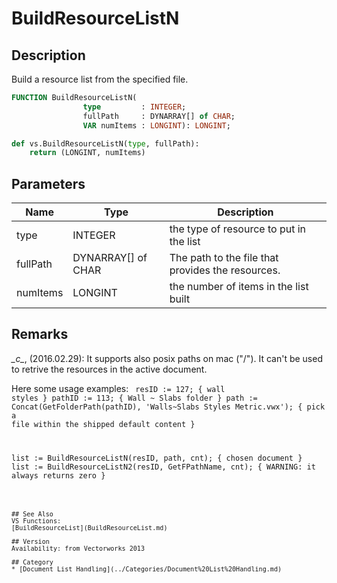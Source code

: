 # BuildResourceListN

## Description
Build a resource list from the specified file.

```pascal
FUNCTION BuildResourceListN(
				type         : INTEGER;
				fullPath     : DYNARRAY[] of CHAR;
				VAR numItems : LONGINT): LONGINT;
```

```python
def vs.BuildResourceListN(type, fullPath):
    return (LONGINT, numItems)
```

## Parameters
|Name|Type|Description|
|---|---|---|
|type|INTEGER|the type of resource to put in the list|
|fullPath|DYNARRAY[] of CHAR|The path to the file that provides the resources.|
|numItems|LONGINT|the number of items in the list built|

## Remarks
*\_c\_*, (2016.02.29):  It supports also posix paths on mac ("/"). It can't be used to retrive the resources in the active document.

Here some usage examples:
<code lang="vs">
resID := 127; { wall styles }
pathID := 113; { Wall ~ Slabs folder }
path := Concat(GetFolderPath(pathID), 'Walls~Slabs Styles Metric.vwx'); { pick a file within the shipped default content }

list := BuildResourceListN(resID, path, cnt); { chosen document }
list := BuildResourceListN2(resID, GetFPathName, cnt); { WARNING: it always returns zero }
```

## See Also
VS Functions:
[BuildResourceList](BuildResourceList.md)

## Version
Availability: from Vectorworks 2013

## Category
* [Document List Handling](../Categories/Document%20List%20Handling.md)
